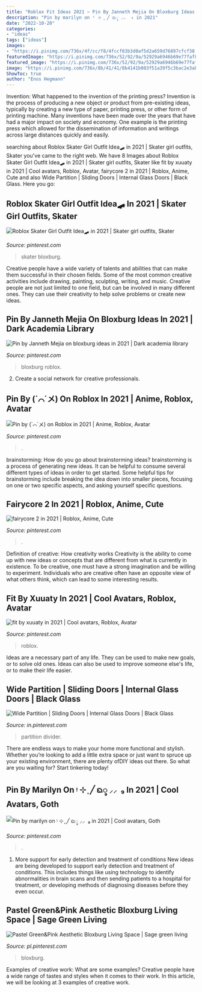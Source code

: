 ```yaml
---
title: "Roblox Fit Ideas 2021 ~ Pin By Janneth Mejia On Bloxburg Ideas In 2021"
description: "Pin by marilyn on ᵎ ⊹ ִֶָ ╱ ᨳ᭬ ⸝⸝ ️ ₉ in 2021"
date: "2022-10-20"
categories:
- "ideas"
tags: ["ideas"]
images:
- "https://i.pinimg.com/736x/4f/cc/f8/4fccf83b3d0af5d2a659d76897cfcf38.jpg"
featuredImage: "https://i.pinimg.com/736x/52/92/9a/52929a6946b69e77faf88d4ed9cf9031.jpg"
featured_image: "https://i.pinimg.com/736x/52/92/9a/52929a6946b69e77faf88d4ed9cf9031.jpg"
image: "https://i.pinimg.com/736x/8b/41/41/8b4141b003f51a39f5c3bac2e3abb2cc.jpg"
ShowToc: true
author: "Enos Hegmann"
---
```



Invention: What happened to the invention of the printing press?
Invention is the process of producing a new object or product from pre-existing ideas, typically by creating a new type of paper, printing press, or other form of printing machine. Many inventions have been made over the years that have had a major impact on society and economy. One example is the printing press which allowed for the dissemination of information and writings across large distances quickly and easily.

	

		
searching about Roblox Skater Girl Outfit Idea🛹 in 2021 | Skater girl outfits, Skater you've came to the right web. We have 8 Images about Roblox Skater Girl Outfit Idea🛹 in 2021 | Skater girl outfits, Skater like fit by xuuaty in 2021 | Cool avatars, Roblox, Avatar, fairycore 2 in 2021 | Roblox, Anime, Cute and also Wide Partition | Sliding Doors | Internal Glass Doors | Black Glass. Here you go:
		
    
## Roblox Skater Girl Outfit Idea🛹 In 2021 | Skater Girl Outfits, Skater

<img loading=lazy src="https://i.pinimg.com/736x/4f/cc/f8/4fccf83b3d0af5d2a659d76897cfcf38.jpg" onerror="this.onerror=null;this.src='https://tse1.mm.bing.net/th?id=OIP.T-Cg_1Xl5r0If5gxxocf7gHaNJ&amp;pid=15.1';" alt="Roblox Skater Girl Outfit Idea🛹 in 2021 | Skater girl outfits, Skater">

_Source: pinterest.com_

>skater bloxburg. 

	

Creative people have a wide variety of talents and abilities that can make them successful in their chosen fields. Some of the most common creative activities include drawing, painting, sculpting, writing, and music. Creative people are not just limited to one field, but can be involved in many different ones. They can use their creativity to help solve problems or create new ideas.

    
## Pin By Janneth Mejia On Bloxburg Ideas In 2021 | Dark Academia Library

<img loading=lazy src="https://i.pinimg.com/736x/52/92/9a/52929a6946b69e77faf88d4ed9cf9031.jpg" onerror="this.onerror=null;this.src='https://tse2.mm.bing.net/th?id=OIP.GEwiBu6Ln3bnhmNDjaXJZgHaEK&amp;pid=15.1';" alt="Pin by Janneth Mejia on bloxburg ideas in 2021 | Dark academia library">

_Source: pinterest.com_

>bloxburg roblox. 

	

2. Create a social network for creative professionals. 

    
## Pin By (`⌒´メ) On Roblox In 2021 | Anime, Roblox, Avatar

<img loading=lazy src="https://i.pinimg.com/736x/dc/39/63/dc3963b98bbdd83e4e0e26a716605ac8.jpg" onerror="this.onerror=null;this.src='https://tse1.mm.bing.net/th?id=OIP.8_95RLnOk3LGGEr9Cwt0iwHaKc&amp;pid=15.1';" alt="Pin by (`⌒´メ) on Roblox in 2021 | Anime, Roblox, Avatar">

_Source: pinterest.com_

>. 

	

brainstorming: How do you go about brainstorming ideas?
brainstorming is a process of generating new ideas. It can be helpful to consume several different types of ideas in order to get started. Some helpful tips for brainstorming include breaking the idea down into smaller pieces, focusing on one or two specific aspects, and asking yourself specific questions.

    
## Fairycore 2 In 2021 | Roblox, Anime, Cute

<img loading=lazy src="https://i.pinimg.com/736x/13/86/de/1386de5b1d0d69d694d4f0422880a333.jpg" onerror="this.onerror=null;this.src='https://tse4.mm.bing.net/th?id=OIP.FjgsqE5Beym-yB7OtJZg5wHaLA&amp;pid=15.1';" alt="fairycore 2 in 2021 | Roblox, Anime, Cute">

_Source: pinterest.com_

>. 

	

Definition of creative: How creativity works
Creativity is the ability to come up with new ideas or concepts that are different from what is currently in existence. To be creative, one must have a strong imagination and be willing to experiment. Individuals who are creative often have an opposite view of what others think, which can lead to some interesting results.

    
## Fit By Xuuaty In 2021 | Cool Avatars, Roblox, Avatar

<img loading=lazy src="https://i.pinimg.com/736x/8b/41/41/8b4141b003f51a39f5c3bac2e3abb2cc.jpg" onerror="this.onerror=null;this.src='https://tse4.mm.bing.net/th?id=OIP.8Y2G3g0rDE-mliKnk0qkTgHaM_&amp;pid=15.1';" alt="fit by xuuaty in 2021 | Cool avatars, Roblox, Avatar">

_Source: pinterest.com_

>roblox. 

	

Ideas are a necessary part of any life. They can be used to make new goals, or to solve old ones. Ideas can also be used to improve someone else's life, or to make their life easier.

    
## Wide Partition | Sliding Doors | Internal Glass Doors | Black Glass

<img loading=lazy src="https://i.pinimg.com/736x/f5/70/32/f57032202413eb999cb5870969451c23.jpg" onerror="this.onerror=null;this.src='https://tse4.mm.bing.net/th?id=OIP.4_WT7tJGSgt_ssB-Da44FgHaJ3&amp;pid=15.1';" alt="Wide Partition | Sliding Doors | Internal Glass Doors | Black Glass">

_Source: in.pinterest.com_

>partition divider. 

	

There are endless ways to make your home more functional and stylish. Whether you’re looking to add a little extra space or just want to spruce up your existing environment, there are plenty ofDIY ideas out there. So what are you waiting for? Start tinkering today!

    
## Pin By Marilyn On ᵎ ⊹ ִֶָ ╱ ᨳ᭬ ⸝⸝ ️ ₉ In 2021 | Cool Avatars, Goth

<img loading=lazy src="https://i.pinimg.com/736x/95/d4/80/95d4807e2aafd313c88a71e265848eb4.jpg" onerror="this.onerror=null;this.src='https://tse3.mm.bing.net/th?id=OIP.OyLWDtKzK-DZ6crgSRb3JAAAAA&amp;pid=15.1';" alt="Pin by marilyn on ᵎ ⊹ ִֶָ ╱ ᨳ᭬ ⸝⸝ ️ ₉ in 2021 | Cool avatars, Goth">

_Source: pinterest.com_

>. 

	

1) More support for early detection and treatment of conditions
New ideas are being developed to support early detection and treatment of conditions. This includes things like using technology to identify abnormalities in brain scans and then sending patients to a hospital for treatment, or developing methods of diagnosing diseases before they even occur.

    
## Pastel Green&amp;Pink Aesthetic Bloxburg Living Space | Sage Green Living

<img loading=lazy src="https://i.pinimg.com/736x/e6/48/40/e648406853121190731a12e1c8bf47b0.jpg" onerror="this.onerror=null;this.src='https://tse2.mm.bing.net/th?id=OIP.B2GFTORUPvMMs3p2Al3fNwHaFe&amp;pid=15.1';" alt="Pastel Green&amp;Pink Aesthetic Bloxburg Living Space | Sage green living">

_Source: pl.pinterest.com_

>bloxburg. 

	

Examples of creative work: What are some examples?
Creative people have a wide range of tastes and styles when it comes to their work. In this article, we will be looking at 3 examples of creative work.

